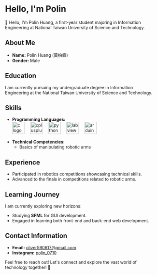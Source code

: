 # Hello, I'm Polin

👋 Hello, I'm Polin Huang, a first-year student majoring in Information Engineering at National Taiwan University of Science and Technology.

## About Me

- **Name:** Polin Huang (黃柏霖)
- **Gender:** Male

## Education

I am currently pursuing my undergraduate degree in Information Engineering at the National Taiwan University of Science and Technology.

## Skills

- **Programming Languages:**
  <div align="left">
  <img src="https://cdn.jsdelivr.net/gh/devicons/devicon/icons/c/c-original.svg" height="40" alt="c logo"  />
  <img width="12" />
  <img src="https://cdn.jsdelivr.net/gh/devicons/devicon/icons/cplusplus/cplusplus-original.svg" height="40" alt="cplusplus logo"  />
  <img width="12" />
  <img src="https://cdn.jsdelivr.net/gh/devicons/devicon/icons/python/python-original.svg" height="40" alt="python logo"  />
  <img width="12" />
  <img src="https://cdn.jsdelivr.net/gh/devicons/devicon/icons/labview/labview-original.svg" height="40" alt="labview logo"  />
  <img width="12" />
  <img src="https://cdn.jsdelivr.net/gh/devicons/devicon/icons/arduino/arduino-original.svg" height="40" alt="arduino logo"  />
</div>

- **Technical Competencies:**
  - Basics of manipulating robotic arms

## Experience

- Participated in robotics competitions showcasing technical skills.
- Advanced to the finals in competitions related to robotic arms.

## Learning Journey

I am currently exploring new horizons:

- Studying **SFML** for GUI development.
- Engaged in learning both front-end and back-end web development.

## Contact Information

- **Email:** oliver590617@gmail.com
- **Instagram:** [polin_0710](https://www.instagram.com/polin_0710/)

Feel free to reach out! Let's connect and explore the vast world of technology together! 🚀
